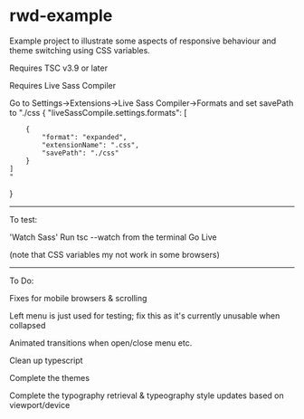 # rwd-example
Example project to illustrate some aspects of responsive behaviour and theme switching using CSS variables.

Requires TSC v3.9 or later

Requires Live Sass Compiler

Go to Settings->Extensions->Live Sass Compiler->Formats and set savePath to "./css
{
    "liveSassCompile.settings.formats": [
    

        {
            "format": "expanded",
            "extensionName": ".css",
            "savePath": "./css"
        }
    ]
    "
}

---

To test:

'Watch Sass'
Run tsc --watch from the terminal
Go Live

(note that CSS variables my not work in some browsers)

---

To Do:

Fixes for mobile browsers & scrolling

Left menu is just used for testing; fix this as it's currently unusable when collapsed

Animated transitions when open/close menu etc.

Clean up typescript

Complete the themes

Complete the typography retrieval & typeography style updates based on viewport/device

